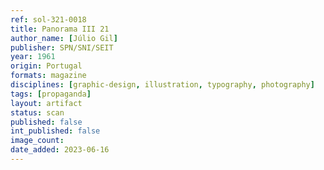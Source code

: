 ```yaml
---
ref: sol-321-0018
title: Panorama III 21
author_name: [Júlio Gil]
publisher: SPN/SNI/SEIT
year: 1961
origin: Portugal
formats: magazine
disciplines: [graphic-design, illustration, typography, photography]
tags: [propaganda]
layout: artifact
status: scan
published: false
int_published: false
image_count:
date_added: 2023-06-16
---
```

